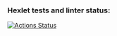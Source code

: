 ### Hexlet tests and linter status:
[![Actions Status](https://github.com/Emodz1/data-analytics-project-92/actions/workflows/hexlet-check.yml/badge.svg)](https://github.com/Emodz1/data-analytics-project-92/actions)